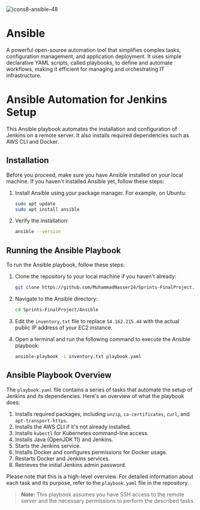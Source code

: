 ![icons8-ansible-48](https://github.com/MuhammadNasser24/Sprints-Final-Project/assets/121057828/c6cad082-1f33-4267-a6af-44656535f63a)


# Ansible 
A powerful open-source automation tool that simplifies complex tasks, configuration management, and application deployment. It uses simple declarative YAML scripts, called playbooks, to define and automate workflows, making it efficient for managing and orchestrating IT infrastructure.
# Ansible Automation for Jenkins Setup

This Ansible playbook automates the installation and configuration of Jenkins on a remote server. It also installs required dependencies such as AWS CLI and Docker.

## Installation

Before you proceed, make sure you have Ansible installed on your local machine. If you haven't installed Ansible yet, follow these steps:

1. Install Ansible using your package manager. For example, on Ubuntu:

   ```sh
   sudo apt update
   sudo apt install ansible
   ```

2. Verify the installation:

   ```sh
   ansible --version
   ```

## Running the Ansible Playbook

To run the Ansible playbook, follow these steps:

1. Clone the repository to your local machine if you haven't already:

   ```sh
   git clone https://github.com/MuhammadNasser24/Sprints-FinalProject.git
   ```

2. Navigate to the Ansible directory:

   ```sh
   cd Sprints-FinalProject/Ansible
   ```

3. Edit the `inventory.txt` file to replace `54.162.215.44` with the actual public IP address of your EC2 instance.

4. Open a terminal and run the following command to execute the Ansible playbook:

   ```sh
   ansible-playbook -i inventory.txt playbook.yaml
   ```

## Ansible Playbook Overview

The `playbook.yaml` file contains a series of tasks that automate the setup of Jenkins and its dependencies. Here's an overview of what the playbook does:

1. Installs required packages, including `unzip`, `ca-certificates`, `curl`, and `apt-transport-https`.
2. Installs the AWS CLI if it's not already installed.
3. Installs `kubectl` for Kubernetes command-line access.
4. Installs Java (OpenJDK 11) and Jenkins.
5. Starts the Jenkins service.
6. Installs Docker and configures permissions for Docker usage.
7. Restarts Docker and Jenkins services.
8. Retrieves the initial Jenkins admin password.

Please note that this is a high-level overview. For detailed information about each task and its purpose, refer to the `playbook.yaml` file in the repository.

> **Note:** This playbook assumes you have SSH access to the remote server and the necessary permissions to perform the described tasks.
